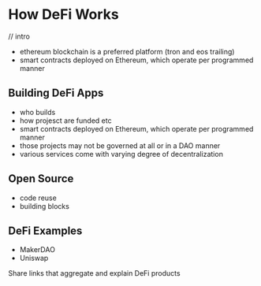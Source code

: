 # How DeFi Works

// intro
- ethereum blockchain is a preferred platform (tron and eos trailing)
- smart contracts deployed on Ethereum, which operate per programmed manner

## Building DeFi Apps

- who builds
- how projesct are funded etc
- smart contracts deployed on Ethereum, which operate per programmed manner
- those projects may not be governed at all or in a DAO manner
- various services come with varying degree of decentralization

## Open Source

- code reuse
- building blocks

## DeFi Examples

- MakerDAO
- Uniswap

Share links that aggregate and explain DeFi products
